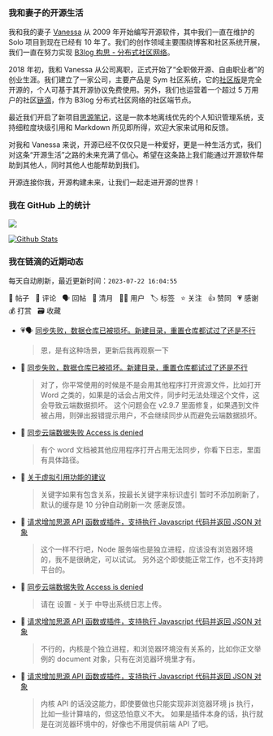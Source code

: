 ### 我和妻子的开源生活

我和我的妻子 [Vanessa](https://github.com/Vanessa219) 从 2009 年开始编写开源软件，其中我们一直在维护的 Solo 项目到现在已经有 10 年了。我们的创作领域主要围绕博客和社区系统开展，我们一直在努力实现 [B3log 构思 - 分布式社区网络](https://ld246.com/article/1546941897596)。

2018 年初，我和 Vanessa 从公司离职，正式开始了“全职做开源、自由职业者”的创业生涯。我们建立了一家公司，主要产品是 Sym 社区系统，它的[社区版](https://github.com/88250/symphony)是完全开源的，个人可基于其开源协议免费使用。另外，我们也运营着一个超过 5 万用户的社区[链滴](https://ld246.com)，作为 B3log 分布式社区网络的社区端节点。

最近我们开启了新项目[思源笔记](https://github.com/siyuan-note/siyuan)，这是一款本地离线优先的个人知识管理系统，支持细粒度块级引用和 Markdown 所见即所得，欢迎大家来试用和反馈。

对我和 Vanessa 来说，开源已经不仅仅只是一种爱好，更是一种生活方式，我们对这条“开源生活”之路的未来充满了信心。希望在这条路上我们能通过开源软件帮助到其他人，同时其他人也能帮助到我们。

开源连接你我，开源构建未来，让我们一起走进开源的世界！

### 我在 GitHub 上的统计

<a title="Hits" target="_blank" href="https://github.com/88250/88250"><img src="https://hits.b3log.org/88250/88250.svg"></a>

[![Github Stats](https://github-readme-stats.vercel.app/api?username=88250&theme=tokyonight&show_icons=true)](https://github.com/88250)

<!--events start -->

### 我在链滴的近期动态

每天自动刷新，最近更新时间：`2023-07-22 16:04:55`

📝 帖子 &nbsp; 💬 评论 &nbsp; 🗣 回帖 &nbsp; 🌙 清月 &nbsp; 👨‍💻 用户 &nbsp; 🏷️ 标签 &nbsp; ⭐️ 关注 &nbsp; 👍 赞同 &nbsp; 💗 感谢 &nbsp; 💰 打赏 &nbsp; 🗃 收藏

* 💗🗣 [同步失败，数据仓库已被损坏。新建目录，重置仓库都试过了还是不行](https://ld246.com/article/1689216188825/comment/1689949786172#comments)

  > 恩，是有这种场景，更新后我再观察一下
* 💬 [同步失败，数据仓库已被损坏。新建目录，重置仓库都试过了还是不行](https://ld246.com/article/1689216188825/comment/1689949786172#comments)

  > 对了，你平常使用的时候是不是会用其他程序打开资源文件，比如打开 Word 之类的，如果是的话会占用文件，同步时无法处理这个文件，这会导致云端数据损坏。 这个问题会在 v2.9.7 里面修复，如果遇到文件被占用，则弹出报错提示用户，不会继续同步从而避免云端数据损坏。
* 💬 [同步云端数据失败 Access is denied](https://ld246.com/article/1689929059025/comment/1689949270476#comments)

  > 有个 word 文档被其他应用程序打开占用无法同步，你看下日志，里面有具体路径。
* 💬 [关于虚拟引用功能的建议](https://ld246.com/article/1689938558448/comment/1689942462711#comments)

  > 关键字如果有包含关系，按最长关键字来标识虚引 暂时不添加刷新了，默认的缓存是 10 分钟自动刷新一次 感谢反馈。
* 💬 [请求增加思源 API 函数或插件，支持执行 Javascript 代码并返回 JSON 对象](https://ld246.com/article/1689901730976/comment/1689935400914#comments)

  > 这个一样不行吧，Node 服务端也是独立进程，应该没有浏览器环境的，我不是很确定，可以试试。 另外这个即使能正常工作，也不支持跨平台的。
* 💬 [同步云端数据失败 Access is denied](https://ld246.com/article/1689929059025/comment/1689935186066#comments)

  > 请在 设置 - 关于 中导出系统日志上传。
* 💬 [请求增加思源 API 函数或插件，支持执行 Javascript 代码并返回 JSON 对象](https://ld246.com/article/1689901730976/comment/1689934402534#comments)

  > 不行的，内核是个独立进程，和浏览器环境没有关系的，比如你正文举例的 document 对象，只有在浏览器环境里才有。
* 💬 [请求增加思源 API 函数或插件，支持执行 Javascript 代码并返回 JSON 对象](https://ld246.com/article/1689901730976/comment/1689933326110#comments)

  > 内核 API 的话没这能力，即使要做也只能实现非浏览器环境 js 执行，比如一些计算啥的，但这恐怕意义不大。 如果是插件本身的话，执行就是在浏览器环境中的，好像也不用提供前端 API 了吧。


<!--events end -->
